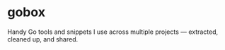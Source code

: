# gobox
Handy Go tools and snippets I use across multiple projects — extracted, cleaned up, and shared.
